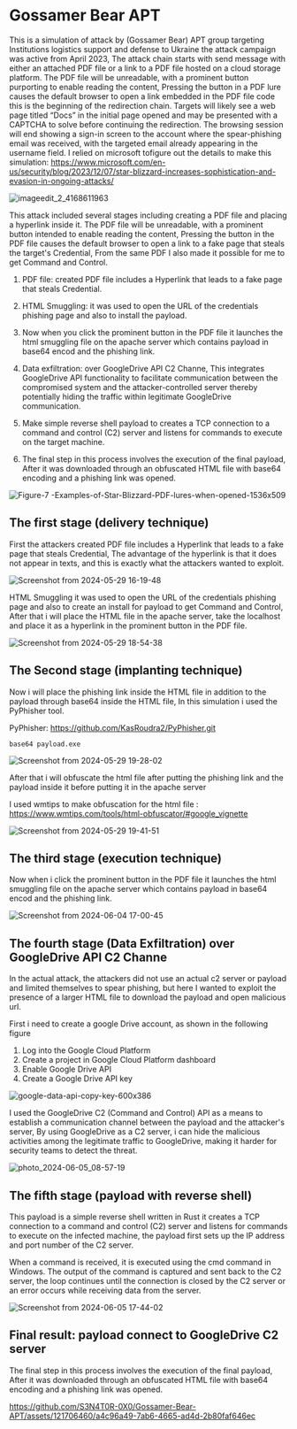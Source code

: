 # Gossamer Bear APT

This is a simulation of attack by (Gossamer Bear) APT group targeting Institutions logistics support and defense to Ukraine the attack campaign was active from April 2023,
The attack chain starts with send message with either an attached PDF file or a link to a PDF file hosted on a cloud storage platform. The PDF file will be unreadable, with a prominent button purporting to enable reading the content, Pressing the button in a PDF lure causes the default browser to open a link embedded in the PDF file code this is the beginning of the redirection chain. Targets will likely see a web page titled “Docs” in the initial page opened and may be presented with a CAPTCHA to solve before continuing the redirection. The browsing session will end showing a sign-in screen to the account where the spear-phishing email was received, with the targeted email already appearing in the username field. I relied on microsoft tofigure out the details to make this simulation: https://www.microsoft.com/en-us/security/blog/2023/12/07/star-blizzard-increases-sophistication-and-evasion-in-ongoing-attacks/


![imageedit_2_4168611963](https://github.com/S3N4T0R-0X0/Gossamer-Bear-APT/assets/121706460/0580f5fb-b020-4ca9-be84-af4c313a24f6)

This attack included several stages including creating a PDF file and placing a hyperlink inside it. The PDF file will be unreadable, with a prominent button intended to enable reading the content, Pressing the button in the PDF file causes the default browser to open a link to a fake page that steals the target's Credential, From the same PDF I also made it possible for me to get Command and Control.

1. PDF file: created PDF file includes a Hyperlink that leads to a fake page that steals Credential.

2. HTML Smuggling: it was used to open the URL of the credentials phishing page and also to install the payload.

3. Now when you click the prominent button in the PDF file it launches the html smuggling file on the apache server which contains payload in base64 encod and the phishing link.

4. Data exfiltration: over GoogleDrive API C2 Channe, This integrates GoogleDrive API functionality to facilitate communication between the compromised system and the attacker-controlled server thereby potentially hiding the traffic within legitimate GoogleDrive communication.

5. Make simple reverse shell payload to creates a TCP connection to a command and control (C2) server and listens for commands to execute on the target machine.

6. The final step in this process involves the execution of the final payload, After it was downloaded through an obfuscated HTML file with base64 encoding and a phishing link was opened.

![Figure-7 -Examples-of-Star-Blizzard-PDF-lures-when-opened-1536x509](https://github.com/S3N4T0R-0X0/Gossamer-Bear-APT/assets/121706460/e6161bf6-16e5-4865-a4b5-bba916150e6f)


## The first stage (delivery technique)

First the attackers created PDF file includes a Hyperlink that leads to a fake page that steals Credential, The advantage of the hyperlink is that it does not appear in texts, and this is exactly what the attackers wanted to exploit.

![Screenshot from 2024-05-29 16-19-48](https://github.com/S3N4T0R-0X0/Gossamer-Bear-APT/assets/121706460/3b29fad1-16ef-4d46-862e-7bd6b825db3e)


HTML Smuggling it was used to open the URL of the credentials phishing page and also to create an install for payload to get Command and Control,
After that i will place the HTML file in the apache server, take the localhost  and place it as a hyperlink in the prominent button in the PDF file.


![Screenshot from 2024-05-29 18-54-38](https://github.com/S3N4T0R-0X0/Gossamer-Bear-APT/assets/121706460/6cbb6df5-7444-4546-9eb8-282570d9ec3c)


## The Second stage (implanting technique)

Now i will place the phishing link inside the HTML file in addition to the payload through base64 inside the HTML file, In this simulation i used the PyPhisher tool.

PyPhisher: https://github.com/KasRoudra2/PyPhisher.git

`base64 payload.exe`


![Screenshot from 2024-05-29 19-28-02](https://github.com/S3N4T0R-0X0/Gossamer-Bear-APT/assets/121706460/5a1aa546-0990-4521-866c-1d9ac8862309)


After that i will obfuscate the html file after putting the phishing link and the payload inside it before putting it in the apache server

I used wmtips to make obfuscation for the html file : https://www.wmtips.com/tools/html-obfuscator/#google_vignette

![Screenshot from 2024-05-29 19-41-51](https://github.com/S3N4T0R-0X0/Gossamer-Bear-APT/assets/121706460/c835211b-d03c-4c14-a261-01af7612f12c)


## The third stage (execution technique)
Now when i click the prominent button in the PDF file it launches the html smuggling file on the apache server which contains payload in base64 encod and the phishing link.

![Screenshot from 2024-06-04 17-00-45](https://github.com/S3N4T0R-0X0/Gossamer-Bear-APT/assets/121706460/ebeb9321-e025-4921-920f-590d24ddce98)

## The fourth stage (Data Exfiltration) over GoogleDrive API C2 Channe

In the actual attack, the attackers did not use an actual c2 server or payload and limited themselves to spear phishing, but here I wanted to exploit the presence of a larger HTML file to download the payload and open malicious url.

First i need to create a google Drive account, as shown in the following figure

1. Log into the Google Cloud Platform
2. Create a project in Google Cloud Platform dashboard
3. Enable Google Drive API
4. Create a Google Drive API key

![google-data-api-copy-key-600x386](https://github.com/S3N4T0R-0X0/Gossamer-Bear-APT/assets/121706460/b90e328c-5184-4072-adcb-6a6d7fb2debd)

I used the GoogleDrive C2 (Command and Control) API as a means to establish a communication channel between the payload and the attacker's server, By using GoogleDrive as a C2 server, i can hide the malicious activities among the legitimate traffic to GoogleDrive, making it harder for security teams to detect the threat.


![photo_2024-06-05_08-57-19](https://github.com/S3N4T0R-0X0/Gossamer-Bear-APT/assets/121706460/17205a4c-4150-4b1f-85de-5463d333952b)

## The fifth stage (payload with reverse shell)

This payload is a simple reverse shell written in Rust it creates a TCP connection to a command and control (C2) server and listens for commands to execute on the infected machine, the payload first sets up the IP address and port number of the C2 server. 

When a command is received, it is executed using the cmd command in Windows. The output of the command is captured and sent back to the C2 server, the loop continues until the connection is closed by the C2 server or an error occurs while receiving data from the server.

![Screenshot from 2024-06-05 17-44-02](https://github.com/S3N4T0R-0X0/Gossamer-Bear-APT/assets/121706460/76d00609-de5b-41b9-b3b8-421b4f48d6c2)


## Final result: payload connect to GoogleDrive C2 server

The final step in this process involves the execution of the final payload, After it was downloaded through an obfuscated HTML file with base64 encoding and a phishing link was opened.





https://github.com/S3N4T0R-0X0/Gossamer-Bear-APT/assets/121706460/a4c96a49-7ab6-4665-ad4d-2b80faf646ec







